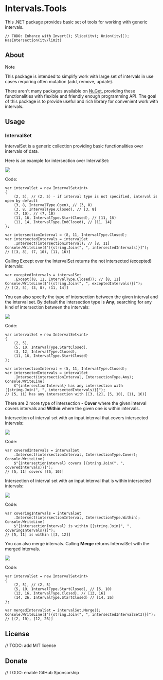 # Intervals.Tools

This .NET package provides basic set of tools for working with generic intervals.

`// TODO: Enhance with Invert(); Slice(itv); Union(itv[]); HasIntersection(itv/limit)`

## About

> [!NOTE]
> This package is intended to simplify work with large set of intervals in use cases requiring often mutation (add, remove, update).

There aren't many packages available on [NuGet](https://www.nuget.org/), providing these functionalities with flexible and friendly enough programming API. The goal of this package is to provide useful and rich library for convenient work with intervals.

## Usage

### IntervalSet

IntervalSet is a generic collection providing basic functionalities over intervals of data.

Here is an example for intersection over IntervalSet:

[![](https://mermaid.ink/img/pako:eNptUs1unDAQfhXLUqVEsnaxYWHhnETKIadcqpYcJtgslgAjGFa7XfHuHRvapFW4MPP9Ipsbr5w2vOAn6BHLntGDFlvDHi_QDfR-7tGMZ2inldSA5smNHSBj31cILnbaoG-kWsHJVGhdv9r_WShrlfw8CiblG00FEH82ggXky4iPL7iLSXfvXcxPW5YfQ1Q1WhTsT-CH4k4Jdgg2qClPML9vVEa1kef-twdiE0lJS_IWVGxdtu6wpF_5V4YL3hk6H6vpoG_eVHJsTGdKXtCoTQ1ziyUv-4WkMKN7vfYVL3CcjeDz4M_8wcJphI4XNR0EoUZbdOPLennhDgUfoOfFjV94IeNdmidxpFSSp3meyUzwK8FZvsuTw-GookglkYrVIvgv5yhWBvuPMH_ufQw9f2tbB9qMvgWvQ_hv7IRUXbm-tiePz2NLcIM4TMV-7-ndyWIzv-8q1-0nqxsYsTnn6T5V6RFUbNIshkMc6-pd5sdaJbLWWSQV8GVZfgMPyMUH?type=png)](https://mermaid.live/edit#pako:eNptUs1unDAQfhXLUqVEsnaxYWHhnETKIadcqpYcJtgslgAjGFa7XfHuHRvapFW4MPP9Ipsbr5w2vOAn6BHLntGDFlvDHi_QDfR-7tGMZ2inldSA5smNHSBj31cILnbaoG-kWsHJVGhdv9r_WShrlfw8CiblG00FEH82ggXky4iPL7iLSXfvXcxPW5YfQ1Q1WhTsT-CH4k4Jdgg2qClPML9vVEa1kef-twdiE0lJS_IWVGxdtu6wpF_5V4YL3hk6H6vpoG_eVHJsTGdKXtCoTQ1ziyUv-4WkMKN7vfYVL3CcjeDz4M_8wcJphI4XNR0EoUZbdOPLennhDgUfoOfFjV94IeNdmidxpFSSp3meyUzwK8FZvsuTw-GookglkYrVIvgv5yhWBvuPMH_ufQw9f2tbB9qMvgWvQ_hv7IRUXbm-tiePz2NLcIM4TMV-7-ndyWIzv-8q1-0nqxsYsTnn6T5V6RFUbNIshkMc6-pd5sdaJbLWWSQV8GVZfgMPyMUH)

Code:

```CSharp
var intervalSet = new IntervalSet<int>
{
    (2, 5), // (2, 5) - if interval type is not specified, interval is open by default
    (3, 8, IntervalType.Open), // (3, 8)
    (3, 8, IntervalType.Closed), // [3, 8]
    (7, 10), // (7, 10)
    (11, 16, IntervalType.StartClosed), // [11, 16)
    (11, 14, IntervalType.EndClosed), // (11, 14]
};

var intersectionInterval = (8, 11, IntervalType.Closed);
var intersectedIntervals = intervalSet
    .Intersect(intersectionInterval); // [8, 11]
Console.WriteLine($"[{string.Join(", ", intersectedIntervals)}]");
// [[3, 8], (7, 10), [11, 16)]
```

Calling Except over the IntervalSet returns the not intersected (excepted) intervals:

```CSharp
var exceptedIntervals = intervalSet
    .Except((8, 11, IntervalType.Closed)); // [8, 11]
Console.WriteLine($"[{string.Join(", ", exceptedIntervals)}]");
// [(2, 5), (3, 8), (11, 14]]
```

You can also specify the type of intersection between the given interval and the interval set. By default the intersection type is **Any**, searching for any kind of intersection between the intervals:

[![](https://mermaid.ink/img/pako:eNptkk9PhDAQxb8KmcREE7JLCwsLZzXx4MmLUTyMtCxNgJIybHbd8N0dYKPrHy5Mf_PmPdpygsIqDRnssCXKW48fMlRr7-6ATcfvh5a022PdL02FpO-ta5A873lBeDD9GV2xaoG9LsjYdhn_sWCvRfK68T0h3rjKkPt77Xsz-dfi-wuuJetupilvqi68gpkWzpDvXToGZ03ItXz7q5n5WSMEL-LJ6Ldq6YAPjea9GsWHdpqGcqBKNzqHjEulSxxqyiFvR5biQPbp2BaQkRu0D0M3nd-twZ3DBrKSN8VUK0PWPS4XMd-HDx22kJ3gAJkIV3EahYGUURqnaSISH46Mk3SVRpvNVgaBjAIZytGHD2vZVszjL3N9mXs353zF1haVdlMKHbv5HzA9cXRh29LsJj64mnFF1PXZej21VztD1fC-Kmyz7o2q0FG1T-N1LOMtylDHSYibMFTFu0i3pYxEqZJASIRxHD8Blo-6lg?type=png)](https://mermaid.live/edit#pako:eNptkk9PhDAQxb8KmcREE7JLCwsLZzXx4MmLUTyMtCxNgJIybHbd8N0dYKPrHy5Mf_PmPdpygsIqDRnssCXKW48fMlRr7-6ATcfvh5a022PdL02FpO-ta5A873lBeDD9GV2xaoG9LsjYdhn_sWCvRfK68T0h3rjKkPt77Xsz-dfi-wuuJetupilvqi68gpkWzpDvXToGZ03ItXz7q5n5WSMEL-LJ6Ldq6YAPjea9GsWHdpqGcqBKNzqHjEulSxxqyiFvR5biQPbp2BaQkRu0D0M3nd-twZ3DBrKSN8VUK0PWPS4XMd-HDx22kJ3gAJkIV3EahYGUURqnaSISH46Mk3SVRpvNVgaBjAIZytGHD2vZVszjL3N9mXs353zF1haVdlMKHbv5HzA9cXRh29LsJj64mnFF1PXZej21VztD1fC-Kmyz7o2q0FG1T-N1LOMtylDHSYibMFTFu0i3pYxEqZJASIRxHD8Blo-6lg)

Code:

```CSharp
var intervalSet = new IntervalSet<int>
{
    (2, 5),
    (5, 10, IntervalType.StartClosed),
    (3, 12, IntervalType.Closed),
    (11, 16, IntervalType.StartClosed)
};

var intersectionInterval = (5, 11, IntervalType.Closed);
var intersectedIntervals = intervalSet
    .Intersect(intersectionInterval, IntersectionType.Any);
Console.WriteLine(
    $"{intersectionInterval} has any intersection with [{string.Join(", ", intersectedIntervals)}]");
// [5, 11] has any intersection with [[3, 12], [5, 10), [11, 16)]
```

There are 2 more type of intersection - **Cover** where the given interval covers intervals and **Within** where the given one is within intervals.

Intersection of interval set with an input interval that covers intersected intervals:

[![](https://mermaid.ink/img/pako:eNptUcGOmzAQ_RVrpEpdCSXYEAicuyvtYU-9rFp6mMUmWAKMzBAljfj3HUzUplK5-M2bN-_Zww1qpw2UcMKBqBoEf2SpM-L5gv3I5-tAxp-xm7amRjIvzvdIQrxvFF7sdKe-sGojJ1OTdcM2_k_BXpvk5yESUv5iVCL3zyYSgfmvxd8bfFWse1qnxIoevOLA1t5SJB4d47smYaxCngjwTkvJRbbOcmMrIILe8Ius5tXcVl0F1JreVFAy1KbBuaMKqmFhKc7kvl-HGkrys4lgHtctfbN48thD2fDVmTXakvNv27rD1iMYcYDyBhcoZbLLijSJlUqLrChymUdwZTovdkV6OBxVHKs0VolaIvjtHNvKMP4j4Mfc55DzJ7ZzqI1fU-g6hj9tJ-Lo2g2NPa387DumW6JxKvf7tb07WWrnj13t-v1kdYue2nOR7TOVHVElJssTPCSJrj9kcWxUKhudx1IhLMvyCVBMsUo?type=png)](https://mermaid.live/edit#pako:eNptUcGOmzAQ_RVrpEpdCSXYEAicuyvtYU-9rFp6mMUmWAKMzBAljfj3HUzUplK5-M2bN-_Zww1qpw2UcMKBqBoEf2SpM-L5gv3I5-tAxp-xm7amRjIvzvdIQrxvFF7sdKe-sGojJ1OTdcM2_k_BXpvk5yESUv5iVCL3zyYSgfmvxd8bfFWse1qnxIoevOLA1t5SJB4d47smYaxCngjwTkvJRbbOcmMrIILe8Ius5tXcVl0F1JreVFAy1KbBuaMKqmFhKc7kvl-HGkrys4lgHtctfbN48thD2fDVmTXakvNv27rD1iMYcYDyBhcoZbLLijSJlUqLrChymUdwZTovdkV6OBxVHKs0VolaIvjtHNvKMP4j4Mfc55DzJ7ZzqI1fU-g6hj9tJ-Lo2g2NPa387DumW6JxKvf7tb07WWrnj13t-v1kdYue2nOR7TOVHVElJssTPCSJrj9kcWxUKhudx1IhLMvyCVBMsUo)

Code:

```CSharp
var coveredIntervals = intervalSet
    .Intersect(intersectionInterval, IntersectionType.Cover);
Console.WriteLine(
    $"{intersectionInterval} covers [{string.Join(", ", coveredIntervals)}]");
// [5, 11] covers [[5, 10)]
```

Intersection of interval set with an input interval that is within intersected intervals:

[![](https://mermaid.ink/img/pako:eNptkc1uqzAQhV8FjVSplVCCDYHAuq3URVfdXPXSxRSbYAkwMkOU3Ih372By-yOVDWc-n5ljhgtUVmko4IA9UdkH_JChVgcPJ-wGfj_1pN0R23E9VEj60boOKQj-rAhPZryiG3atcNQVGduv7T8KnrVa_u7CQIg3VgXy-VGHgSe_jvi6wa1k393SFSzq26xopV5eccxa-ojKGQqD_0GeXz1CcJEuvdy8FhBCp_mLjOLVXBZfCdToTpdQsFS6xqmlEsp-ZitOZF_OfQUFuUmHMA3Llu4NHhx2UNR8daZaGbLueV2333oIA_ZQXOAEhYg3aZ7EkZRJnuZ5JrIQzoyzfJMnu91eRpFMIhnLOYR_1vJY4dtfvf6e--BzPmNbi0q7JYXOg__TZiSOrmxfm8PCJ9cyboiGsdhul-PNwVAzvW8q221Hoxp01BzzdJvKdI8y1mkW4y6OVfUu8n0tE1GrLBISYZ7nDx_isUo?type=png)](https://mermaid.live/edit#pako:eNptkc1uqzAQhV8FjVSplVCCDYHAuq3URVfdXPXSxRSbYAkwMkOU3Ih372By-yOVDWc-n5ljhgtUVmko4IA9UdkH_JChVgcPJ-wGfj_1pN0R23E9VEj60boOKQj-rAhPZryiG3atcNQVGduv7T8KnrVa_u7CQIg3VgXy-VGHgSe_jvi6wa1k393SFSzq26xopV5eccxa-ojKGQqD_0GeXz1CcJEuvdy8FhBCp_mLjOLVXBZfCdToTpdQsFS6xqmlEsp-ZitOZF_OfQUFuUmHMA3Llu4NHhx2UNR8daZaGbLueV2333oIA_ZQXOAEhYg3aZ7EkZRJnuZ5JrIQzoyzfJMnu91eRpFMIhnLOYR_1vJY4dtfvf6e--BzPmNbi0q7JYXOg__TZiSOrmxfm8PCJ9cyboiGsdhul-PNwVAzvW8q221Hoxp01BzzdJvKdI8y1mkW4y6OVfUu8n0tE1GrLBISYZ7nDx_isUo)

Code:

```CSharp
var coveringIntervals = intervalSet
    .Intersect(intersectionInterval, IntersectionType.Within);
Console.WriteLine(
    $"{intersectionInterval} is within [{string.Join(", ", coveringIntervals)}]");
// [5, 11] is within [[3, 12]]
```

You can also merge intervals. Calling **Merge** returns IntervalSet with the merged intervals.

[![](https://mermaid.ink/img/pako:eNptkkuL2zAUhf-KEBQm4CSW_Iq17hS6yGo2Q-su7liyLbAlI18PSYP_e2V5GoYw2ujwnat79LrR2kpFBd3v95WRehp7uJ49EqS2wwg1ViZYLRj0mviBGntFni8wjH7-aVC5d-inzZSA6od1AyAhrxuCi54-0DdftcFJ1aiteVz-xCOS7VZFBFn1hn9nEWHxbsNBf3Dma1j-J_BN_zfSiPB8txlBPyaflWuV_GoD9yT-kHRvGDSN6KD8sbT093dbyyqKnRpURYWXUjUw91jRyiy-FGa0L1dTU4FuVhGdx_WqvmtoHQxUNH4Hniqp0brz9ibhaSI6gqHiRi9UsOSQl2kSc56WeVkWrIjo1eOiPJRplp14HPM05glfIvrXWt-WheW_gv6c-xxy7rG9BancmoLXcY1u9YQ-uram0e3KZ9d73CGOkzgeV_vQauzmt4P_J8dJyw4cdu9lfsx5fgKeqLxIIEsSWb-x8tTwlDWyiBkHuizLP1gTuAs?type=png)](https://mermaid.live/edit#pako:eNptkkuL2zAUhf-KEBQm4CSW_Iq17hS6yGo2Q-su7liyLbAlI18PSYP_e2V5GoYw2ujwnat79LrR2kpFBd3v95WRehp7uJ49EqS2wwg1ViZYLRj0mviBGntFni8wjH7-aVC5d-inzZSA6od1AyAhrxuCi54-0DdftcFJ1aiteVz-xCOS7VZFBFn1hn9nEWHxbsNBf3Dma1j-J_BN_zfSiPB8txlBPyaflWuV_GoD9yT-kHRvGDSN6KD8sbT093dbyyqKnRpURYWXUjUw91jRyiy-FGa0L1dTU4FuVhGdx_WqvmtoHQxUNH4Hniqp0brz9ibhaSI6gqHiRi9UsOSQl2kSc56WeVkWrIjo1eOiPJRplp14HPM05glfIvrXWt-WheW_gv6c-xxy7rG9BancmoLXcY1u9YQ-uram0e3KZ9d73CGOkzgeV_vQauzmt4P_J8dJyw4cdu9lfsx5fgKeqLxIIEsSWb-x8tTwlDWyiBkHuizLP1gTuAs)

Code:

```CSharp
var intervalSet = new IntervalSet<int>
{
    (2, 5), // (2, 5)
    (5, 10, IntervalType.StartClosed), // [5, 10)
    (12, 16, IntervalType.Closed), // [12, 16]
    (14, 26, IntervalType.StartClosed) // [14, 26)
};

var mergedIntervalSet = intervalSet.Merge();
Console.WriteLine($"[{string.Join(", ", intersectedIntervalSet3)}]");
// [(2, 10), [12, 26)]
```

## License

// TODO: add MIT license

## Donate

// TODO: enable GitHub Sponsorship
